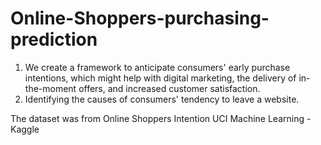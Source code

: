 # Online-Shoppers-purchasing-prediction
1. We create a framework to anticipate consumers' early purchase intentions, which might help with digital marketing, the delivery of in-the-moment offers, and increased customer satisfaction.
2. Identifying the causes of consumers' tendency to leave a website.

The dataset was from Online Shoppers Intention UCI Machine Learning - Kaggle
